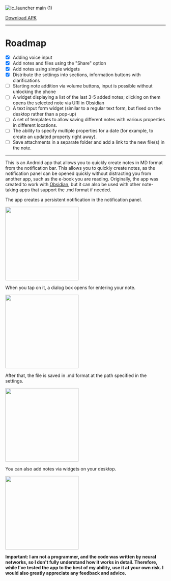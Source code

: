 ![ic_launcher main (1)](https://github.com/user-attachments/assets/dbfb65c5-6e39-4880-8392-8965f19c87ea)

[Download APK](https://github.com/Fertion/QuickMDCapture/releases/latest)

---

# Roadmap

- [x] Adding voice input
- [x] Add notes and files using the "Share" option
- [x] Add notes using simple widgets
- [x] Distribute the settings into sections, information buttons with clarifications
- [ ] Starting note addition via volume buttons, input is possible without unlocking the phone
- [ ] A widget displaying a list of the last 3-5 added notes; clicking on them opens the selected note via URI in Obsidian
- [ ] A text input form widget (similar to a regular text form, but fixed on the desktop rather than a pop-up)
- [ ] A set of templates to allow saving different notes with various properties in different locations.
- [ ] The ability to specify multiple properties for a date (for example, to create an updated property right away).
- [ ] Save attachments in a separate folder and add a link to the new file(s) in the note.

---

This is an Android app that allows you to quickly create notes in MD format from the notification bar. This allows you to quickly create notes, as the notification panel can be opened quickly without distracting you from another app, such as the e-book you are reading. Originally, the app was created to work with [Obsidian](https://obsidian.md/), but it can also be used with other note-taking apps that support the .md format if needed.

The app creates a persistent notification in the notification panel.

<img src="https://github.com/user-attachments/assets/23ae3d30-35bd-4b33-b49f-4b7ba2d5f1bd" width="230"/>

When you tap on it, a dialog box opens for entering your note.

<img src="https://github.com/user-attachments/assets/6688ea07-d264-42a6-82c2-f8b0b7e8e596" width="230"/>

After that, the file is saved in .md format at the path specified in the settings.

<img src="https://github.com/user-attachments/assets/d09754d5-a94b-43e2-80c6-9d8f68ba55f9" width="230"/>

You can also add notes via widgets on your desktop.

<img src="https://github.com/user-attachments/assets/ca0be0b9-4801-4bdf-a56d-3b93da9b2e7c" width="230"/>

**Important: I am not a programmer, and the code was written by neural networks, so I don't fully understand how it works in detail. Therefore, while I’ve tested the app to the best of my ability, use it at your own risk. I would also greatly appreciate any feedback and advice.**
